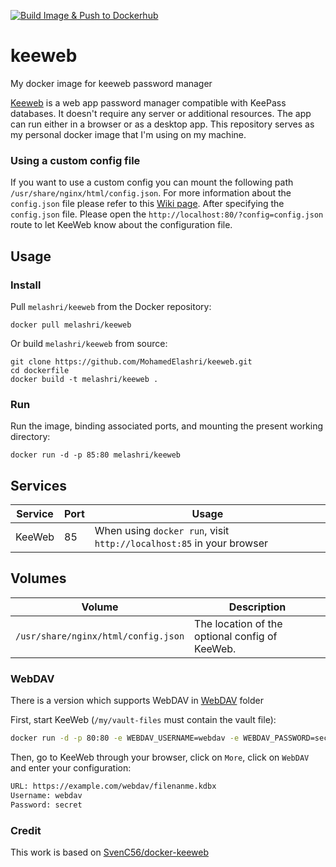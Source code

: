 [![Build Image & Push to Dockerhub](https://github.com/MohamedElashri/keeweb/actions/workflows/docker_image.yml/badge.svg)](https://github.com/MohamedElashri/keeweb/actions/workflows/docker_image.yml)

# keeweb
My docker image for keeweb password manager


[Keeweb](https://github.com/keeweb/keeweb) is a web app  password manager compatible with KeePass databases. It doesn't require any server or additional resources. The app can run either in a browser or as a desktop app. This repository serves as my personal docker image that I'm using on my machine.

### Using a custom config file
If you want to use a custom config you can mount the following path `/usr/share/nginx/html/config.json`. For more information about the `config.json` file please refer to this [Wiki page](https://github.com/keeweb/keeweb/wiki/Configuration#json-app-config).
After specifying the `config.json` file. Please open the `http://localhost:80/?config=config.json` route to let KeeWeb know about the configuration file.


## Usage

### Install

Pull `melashri/keeweb` from the Docker repository:

    docker pull melashri/keeweb


Or build `melashri/keeweb` from source:

    git clone https://github.com/MohamedElashri/keeweb.git
    cd dockerfile
    docker build -t melashri/keeweb .

### Run

Run the image, binding associated ports, and mounting the present working
directory:

    docker run -d -p 85:80 melashri/keeweb


## Services

Service     | Port | Usage
------------|------|------
KeeWeb      | 85 | When using `docker run`, visit `http://localhost:85` in your browser

## Volumes

Volume          | Description
----------------|-------------
`/usr/share/nginx/html/config.json` | The location of the optional config of KeeWeb.

### WebDAV

There is a version which supports WebDAV in [WebDAV](https://github.com/MohamedElashri/keeweb/tree/main/Webdav) folder

First, start KeeWeb (`/my/vault-files` must contain the vault file):
```bash
docker run -d -p 80:80 -e WEBDAV_USERNAME=webdav -e WEBDAV_PASSWORD=secret -v /my/vault-files:/usr/share/nginx/html/webdav melashri/keeweb:weddav
```

Then, go to KeeWeb through your browser, click on `More`, click on `WebDAV` and enter your configuration:

```bash
URL: https://example.com/webdav/filenanme.kdbx
Username: webdav
Password: secret
```

### Credit 
This work is based on [SvenC56/docker-keeweb](https://github.com/SvenC56/docker-keeweb)
